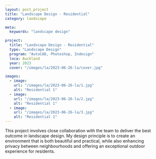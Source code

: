 ```yaml
---
layout: post_project
title: "Landscape Design - Residential"
category: landscape

meta:
  keywords: "landscape design"

project:
  title: "Landscape Design - Residential"
  type: "Landscape Design"
  program: "AutoCAD, Photoshop, Indesign"
  loca: Auckland
  year: 2023
  cover: "/images/la/2023-06-26-la/cover.jpg"

images:
  - image:
    url: "/images/la/2023-06-26-la/1.jpg"
    alt: "Residential 1"
  - image:
    url: "/images/la/2023-06-26-la/2.jpg"
    alt: "Residential 1"
  - image:
    url: "/images/la/2023-06-26-la/3.jpg"
    alt: "Residential 1"
---
```

<p>This project involves close collaboration with the team to deliver the best outcome in landscape design. My design principle is to create an environment that is both beautiful and practical, while also enhancing privacy between neighbourhoods and offering an exceptional outdoor experience for residents.</p>